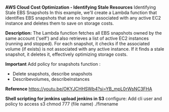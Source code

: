 **AWS Cloud Cost Optimization - Identifying Stale Resources**
Identifying Stale EBS Snapshots
In this example, we'll create a Lambda function that identifies EBS snapshots that are no longer associated with any active EC2 instance and deletes them to save on storage costs.

**Description:**
The Lambda function fetches all EBS snapshots owned by the same account ('self') and also retrieves a list of active EC2 instances (running and stopped). For each snapshot, it checks if the associated volume (if exists) is not associated with any active instance. If it finds a stale snapshot, it deletes it, effectively optimizing storage costs.

**Important**
Add policy for snapshots function :
* Delete snapshots, describe snapshots
* Describevolumes, describeinstances

**Reference**
https://youtu.be/OKYJCHHSWb4?si=YB_mpL0rWsNC3FHA


**Shell scripting for jenkins upload jenkins in S3**
 configure:
 Add cli user and policy to access s3
 chmod 777 (file name)
 ./fimename

